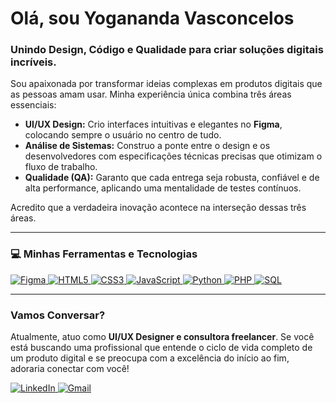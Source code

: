 # Olá, sou Yogananda Vasconcelos
### Unindo Design, Código e Qualidade para criar soluções digitais incríveis.

Sou apaixonada por transformar ideias complexas em produtos digitais que as pessoas amam usar. Minha experiência única combina três áreas essenciais:

* **UI/UX Design:** Crio interfaces intuitivas e elegantes no **Figma**, colocando sempre o usuário no centro de tudo.
* **Análise de Sistemas:** Construo a ponte entre o design e os desenvolvedores com especificações técnicas precisas que otimizam o fluxo de trabalho.
* **Qualidade (QA):** Garanto que cada entrega seja robusta, confiável e de alta performance, aplicando uma mentalidade de testes contínuos.

Acredito que a verdadeira inovação acontece na interseção dessas três áreas.

---

### 💻 Minhas Ferramentas e Tecnologias

<p align="left">
  <a href="https://www.figma.com/" target="_blank" rel="noreferrer"> <img src="https://img.shields.io/badge/Figma-F24E1E?style=for-the-badge&logo=figma&logoColor=white" alt="Figma"/> </a>
  <a href="https://developer.mozilla.org/en-US/docs/Web/Guide/HTML/HTML5" target="_blank" rel="noreferrer"> <img src="https://img.shields.io/badge/HTML5-E34F26?style=for-the-badge&logo=html5&logoColor=white" alt="HTML5"/> </a>
  <a href="https://www.w3.org/Style/CSS/Overview.en.html" target="_blank" rel="noreferrer"> <img src="https://img.shields.io/badge/CSS3-1572B6?style=for-the-badge&logo=css3&logoColor=white" alt="CSS3"/> </a>
  <a href="https://developer.mozilla.org/en-US/docs/Web/JavaScript" target="_blank" rel="noreferrer"> <img src="https://img.shields.io/badge/JavaScript-F7DF1E?style=for-the-badge&logo=javascript&logoColor=black" alt="JavaScript"/> </a>
  <a href="https://www.python.org" target="_blank" rel="noreferrer"> <img src="https://img.shields.io/badge/Python-3776AB?style=for-the-badge&logo=python&logoColor=white" alt="Python"/> </a>
  <a href="https://www.php.net/" target="_blank" rel="noreferrer"> <img src="https://img.shields.io/badge/PHP-777BB4?style=for-the-badge&logo=php&logoColor=white" alt="PHP"/> </a>
  <a href="https://www.microsoft.com/en-us/sql-server" target="_blank" rel="noreferrer"> <img src="https://img.shields.io/badge/SQL-025E8C?style=for-the-badge&logo=postgresql&logoColor=white" alt="SQL"/> </a>
</p>

---

### Vamos Conversar?

Atualmente, atuo como **UI/UX Designer e consultora freelancer**. Se você está buscando uma profissional que entende o ciclo de vida completo de um produto digital e se preocupa com a excelência do início ao fim, adoraria conectar com você!

<p align="left">
<a href="https://linkedin.com/in/yogavasc" target="_blank">
<img src="https://img.shields.io/badge/LinkedIn-0077B5?style=for-the-badge&logo=linkedin&logoColor=white" alt="LinkedIn"/>
</a>
<a href="yogavasc@gmail.com" target="_blank">
<img src="https://img.shields.io/badge/Gmail-D14836?style=for-the-badge&logo=gmail&logoColor=white" alt="Gmail"/>
</a>
</p>
